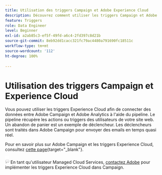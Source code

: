 ```yaml
---
title: Utilisation des triggers Campaign et Adobe Experience Cloud
description: Découvrez comment utiliser les triggers Campaign et Adobe Experience Cloud
feature: Triggers
role: Data Engineer
level: Beginner
exl-id: a2ab85c3-ef5f-49fd-a6c4-2fd397c8d21b
source-git-commit: 8eb92dd1cacc321fc79ac4480a791690fc18511c
workflow-type: tm+mt
source-wordcount: '112'
ht-degree: 100%

---
```


# Utilisation des triggers Campaign et Experience Cloud

Vous pouvez utiliser les triggers Experience Cloud afin de connecter des données entre Adobe Campaign et Adobe Analytics à l&#39;aide du pipeline. Le pipeline récupère les actions ou triggers des utilisateurs de votre site web. Un abandon de panier est un exemple de déclencheur. Les déclencheurs sont traités dans Adobe Campaign pour envoyer des emails en temps quasi réel.

Pour en savoir plus sur Adobe Campaign et les triggers Experience Cloud, consultez [cette page](https://experienceleague.adobe.com/docs/campaign-classic/using/integrating-with-adobe-experience-cloud/experience-triggers/about-triggers.html?lang=fr){target=&quot;_blank&quot;}.

![](../assets/do-not-localize/speech.png)   En tant qu&#39;utilisateur Managed Cloud Services, [contactez Adobe](../start/campaign-faq.md#support) pour implémenter les triggers Experience Cloud dans Campaign.
